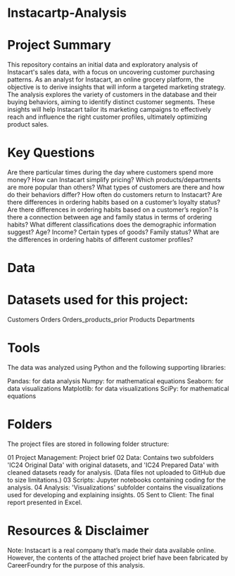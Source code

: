 # Instacartp-Analysis

# Project Summary
This repository contains an initial data and exploratory analysis of Instacart's sales data, with a focus on uncovering customer purchasing patterns. As an analyst for Instacart, an online grocery platform, the objective is to derive insights that will inform a targeted marketing strategy. The analysis explores the variety of customers in the database and their buying behaviors, aiming to identify distinct customer segments. These insights will help Instacart tailor its marketing campaigns to effectively reach and influence the right customer profiles, ultimately optimizing product sales.

# Key Questions
Are there particular times during the day where customers spend more money?
How can Instacart simplify pricing?
Which products/departments are more popular than others?
What types of customers are there and how do their behaviors differ?
How often do customers return to Instacart?
Are there differences in ordering habits based on a customer’s loyalty status?
Are there differences in ordering habits based on a customer’s region?
Is there a connection between age and family status in terms of ordering habits?
What different classifications does the demographic information suggest? Age? Income? Certain types of goods? Family status?
What are the differences in ordering habits of different customer profiles?
# Data
# Datasets used for this project:

Customers
Orders
Orders_products_prior
Products
Departments
# Tools
The data was analyzed using Python and the following supporting libraries:

Pandas: for data analysis
Numpy: for mathematical equations
Seaborn: for data visualizations
Matplotlib: for data visualizations
SciPy: for mathematical equations
# Folders
The project files are stored in following folder structure:

01 Project Management: Project brief
02 Data: Contains two subfolders 'IC24 Original Data' with original datasets, and 'IC24 Prepared Data' with cleaned datasets ready for analysis. (Data files not uploaded to GitHub due to size limitations.)
03 Scripts: Jupyter notebooks containing coding for the analysis.
04 Analysis: 'Visualizations' subfolder contains the visualizations used for developing and explaining insights.
05 Sent to Client: The final report presented in Excel.
# Resources & Disclaimer
Note: Instacart is a real company that’s made their data available online. However, the contents of the attached project brief have been fabricated by CareerFoundry for the purpose of this analysis.
